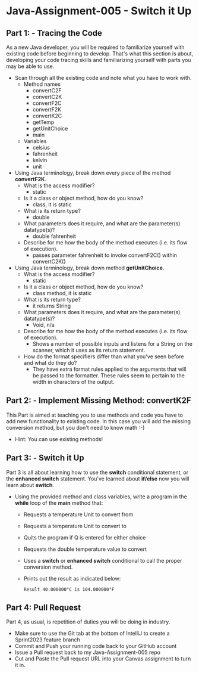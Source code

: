 # Java-Assignment-005 - Switch it Up

## Part 1: - Tracing the Code
As a new Java developer, you will be required to familiarize yourself with existing code before beginning to develop. That's what this section is about, developing your code tracing skills and familiarizing yourself with parts you may be able to use.
* Scan through all the existing code and note what you have to work with.
    * Method names
      * convertC2F
      * convertC2K
      * convertF2C
      * convertF2K
      * convertK2C
      * getTemp
      * getUnitChoice
      * main
    * Variables
      * celsius
      * fahrenheit
      * kelvin
      * unit
* Using Java terminology, break down every piece of the method **convertF2K**.
    * What is the access modifier?
      * static
    * Is it a class or object method, how do you know?
      * class, it is static
    * What is its return type?
      * double
    * What parameters does it require, and what are the parameter(s) datatype(s)?
      * double fahrenheit
    * Describe for me how the body of the method executes (i.e. its flow of execution).
      * passes parameter fahrenheit to invoke convertF2C() within convertC2K()
* Using Java terminology, break down method **getUnitChoice**.
    * What is the access modifier?
      * static
    * Is it a class or object method, how do you know?
      * class method, it is static
    * What is its return type?
      * it returns String
    * What parameters does it require, and what are the parameter(s) datatype(s)?
      * Void, n/a
    * Describe for me how the body of the method executes (i.e. its flow of execution).
      * Shows a number of possible inputs and listens for a String on the scanner, which it uses as its return statement.
    * How do the format specifiers differ than what you've seen before and what do they do?
      * They have extra format rules applied to the arguments that will be passed to the formatter. These rules seem to pertain to the width in characters of the output.

## Part 2: - Implement Missing Method: convertK2F
This Part is aimed at teaching you to use methods and code you have to add new functionality to existing code. In this case you will add the missing conversion method, but you don't need to know math :-)
* Hint: You can use existing methods!

## Part 3: - Switch it Up
Part 3 is all about learning how to use the **switch** conditional statement, or the **enhanced switch** statement. You've learned about **if/else** now you will learn about **switch**.
* Using the provided method and class variables, write a program in the **while** loop of the **main** method that:
    * Requests a temperature Unit to convert from
    * Requests a temperature Unit to convert to
    * Quits the program if Q is entered for either choice
    * Requests the double temperature value to convert
    * Uses a **switch** or **enhanced switch** conditional to call the proper conversion method.
    * Prints out the result as indicated below:

          Result 40.000000°C is 104.000000°F

## Part 4: Pull Request
Part 4, as usual, is repetition of duties you will be doing in industry.
* Make sure to use the Git tab at the bottom of IntelliJ to create a Sprint2023 feature branch
* Commit and Push your running code back to your GitHub account
* Issue a Pull request back to my Java-Assignment-005 repo
* Cut and Paste the Pull request URL into your Canvas assignment to turn it in.
